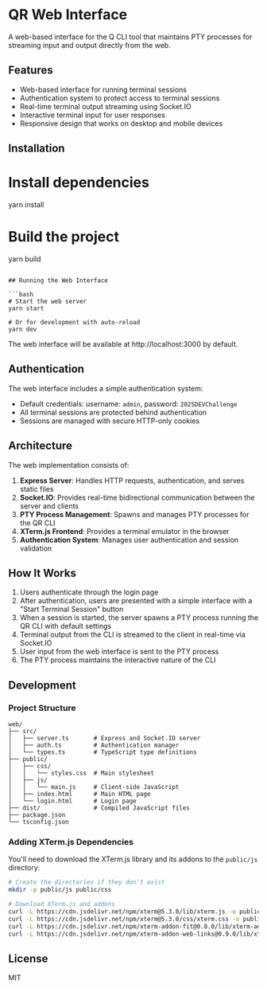 # QR Web Interface

A web-based interface for the Q CLI tool that maintains PTY processes for streaming input and output directly from the web.

## Features

- Web-based interface for running terminal sessions
- Authentication system to protect access to terminal sessions
- Real-time terminal output streaming using Socket.IO
- Interactive terminal input for user responses
- Responsive design that works on desktop and mobile devices

## Installation

# Install dependencies
yarn install

# Build the project
yarn build
```

## Running the Web Interface

```bash
# Start the web server
yarn start

# Or for development with auto-reload
yarn dev
```

The web interface will be available at http://localhost:3000 by default.

## Authentication

The web interface includes a simple authentication system:

- Default credentials: username: `admin`, password: `2025DEVChallenge`
- All terminal sessions are protected behind authentication
- Sessions are managed with secure HTTP-only cookies

## Architecture

The web implementation consists of:

1. **Express Server**: Handles HTTP requests, authentication, and serves static files
2. **Socket.IO**: Provides real-time bidirectional communication between the server and clients
3. **PTY Process Management**: Spawns and manages PTY processes for the QR CLI
4. **XTerm.js Frontend**: Provides a terminal emulator in the browser
5. **Authentication System**: Manages user authentication and session validation

## How It Works

1. Users authenticate through the login page
2. After authentication, users are presented with a simple interface with a "Start Terminal Session" button
3. When a session is started, the server spawns a PTY process running the QR CLI with default settings
4. Terminal output from the CLI is streamed to the client in real-time via Socket.IO
5. User input from the web interface is sent to the PTY process
6. The PTY process maintains the interactive nature of the CLI

## Development

### Project Structure

```
web/
├── src/
│   ├── server.ts       # Express and Socket.IO server
│   ├── auth.ts         # Authentication manager
│   └── types.ts        # TypeScript type definitions
├── public/
│   ├── css/
│   │   └── styles.css  # Main stylesheet
│   ├── js/
│   │   └── main.js     # Client-side JavaScript
│   ├── index.html      # Main HTML page
│   └── login.html      # Login page
├── dist/               # Compiled JavaScript files
├── package.json
└── tsconfig.json
```

### Adding XTerm.js Dependencies

You'll need to download the XTerm.js library and its addons to the `public/js` directory:

```bash
# Create the directories if they don't exist
mkdir -p public/js public/css

# Download XTerm.js and addons
curl -L https://cdn.jsdelivr.net/npm/xterm@5.3.0/lib/xterm.js -o public/js/xterm.js
curl -L https://cdn.jsdelivr.net/npm/xterm@5.3.0/css/xterm.css -o public/css/xterm.css
curl -L https://cdn.jsdelivr.net/npm/xterm-addon-fit@0.8.0/lib/xterm-addon-fit.js -o public/js/xterm-addon-fit.js
curl -L https://cdn.jsdelivr.net/npm/xterm-addon-web-links@0.9.0/lib/xterm-addon-web-links.js -o public/js/xterm-addon-web-links.js
```

## License

MIT
